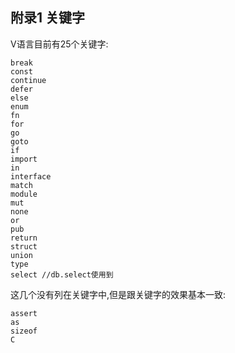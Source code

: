 ## 附录1 关键字

V语言目前有25个关键字:

```
break 
const  
continue
defer
else
enum
fn
for
go
goto
if
import
in
interface
match
module
mut
none
or
pub
return
struct
union
type
select //db.select使用到
```



这几个没有列在关键字中,但是跟关键字的效果基本一致:

```
assert
as
sizeof
C
```


